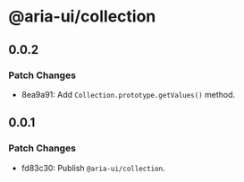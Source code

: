 # @aria-ui/collection

## 0.0.2

### Patch Changes

- 8ea9a91: Add `Collection.prototype.getValues()` method.

## 0.0.1

### Patch Changes

- fd83c30: Publish `@aria-ui/collection`.
